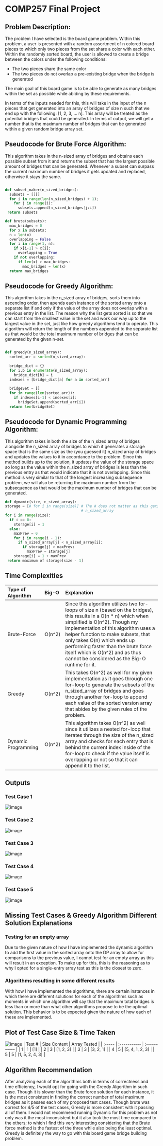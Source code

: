 # COMP257 Final Project

## Problem Description:

The problem I have selected is the board game problem. Within this problem, a user is presented with a random assortment of n colored board pieces to which only two pieces from the set share a color with each other. Within the randomly sorted board, the user is allowed to create a bridge between the colors under the following conditions:

- The two pieces share the same color
- The two pieces do not overlap a pre-existing bridge when the bridge is generated

The main goal of this board game is to be able to generate as many bridges within the set as possible while abiding by these requirements. 

In terms of the inputs needed for this, this will take in the input of the n pieces that get generated into an array of bridges of size n such that we end up with the following: [1, 2, 3, ... n]. This array will be treated as the potential bridges that could be generated. In terms of output, we will get a number that is the maximum number of bridges that can be generated within a given random bridge array set.

## Pseudocode for Brute Force Algorithm:
This algorithm takes in the n-sized array of bridges and obtains each possible subset from it and returns the subset that has the largest possible amount of bridges that can be generated. Whenever a subset can surpass the current maximum number of bridges it gets updated and replaced, otherwise it stays the same.
```python

def subset_maker(n_sized_bridges):
  subsets = [[]]
  for i in range(len(n_sized_bridges) + 1);
    for j in range(i):
      subsets.append(n_sized_bridges[j:i])
 return subsets

def brute(subsets):
  max_bridges = 0
  for x in subsets:
  n = len(x)
  overlapping = False
  for i in range(1, n):
    if x[i-1] > x[i]:
      overlapping = True
    if not overlapping:
      if len(x) > max_bridges:
        max_bridges = len(x)
  return max_bridges
  ```
  
## Pseudocode for Greedy Algorithm:
This algorithm takes in the n_sized array of bridges, sorts them into ascending order, then apends each instance of the sorted array onto a separate list if and only if the value of the array does not overlap with a previous entry in the list. The reason why the list gets sorted is so that we can start from the smallest value in the set and work our way up to the largest value in the set, just like how greedy algorithms tend to operate. This algorithm will return the length of the numbers appended to the separate list as that would be the total maximum number of bridges that can be generated by the given n-set. 
```python

def greedy(n_sized_array):
  sorted_arr = sorted(n_sized_array):
  
  bridge_dict = {}
  for i,b in enumerate(n_sized_array):
    bridge_dict[b] = i
  indexes = [bridge_dict[a] for a in sorted_arr]
  
  bridgeSet = []
  for in range(len(sorted_arr)):
    if indexes[i-1] < indexes[i]:
      bridgeSet.append(sorted_arr[i])
  return len(bridgeSet)
```

## Pseudocode for Dynamic Programming Algorithm:
This algorithm takes in both the size of the n_sized array of bridges alongside the n_sized array of bridges to which it generates a storage space that is the same size as the (you guessed it) n_sized array of bridges and updates the values to it in accordance to the problem. Since this method builds up to the solution, it updates the value of the storage space so long as the value within the n_sized array of bridges is less than the previous entry as that would indicate that it is not overlapping. Since this method is very similar to that of the longest increasing subsequence problem, we will also be returning the maximum number from the subsequence as that would be the maximum number of bridges that can be generated.
```python
def dynamic(size, n_sized_array):
storage = [# for i in range(size)] # The # does not matter as this gets updated for each n element in 
                                   # n_sized_array
for i in range(size):
  if i == 0:
    storage[i] = 1
  else:
    maxPrev = 0
    for j in range(i - 1):
      if n_sized_array[j] < n_sized_array[i]:
        if storage[j] > maxPrev:
          maxPrev = storage[j]
    storage[i] = 1 + maxPrev
 return maximum of storage[size - 1]
```

## Time Complexities
| Type of Algorithm | Big-O | Explanation |
| :---------------- | :---- | :---------- |
| Brute-Force       | O(n^2)| Since this algorithm utilizes two for-loops of size n (based on the bridges), this results in a O(n * n) which when simplified is O(n^2). Though my implementation of this algorithm uses a helper function to make subsets, that only takes O(n) which ends up performing faster than the brute force itself which is O(n^2) and as thus cannot be considered as the Big-O runtime for it. |
| Greedy            | O(n^2)| This takes O(n^2) as well for my given implementation as it goes through one for-loop to generate the subsets of the n_sized_array of bridges and goes through another for-loop to append each value of the sorted version array that abides by the given rules of the problem. |
| Dynamic Programming| O(n^2)| This algorithm takes O(n^2) as well since it utilizes a nested for-loop that iterates through the size of the n_sized array and checks for each entry that is behind the current index inside of the for-loop to check if the value itself is overlapping or not so that it can append it to the list. |

## Outputs

### Test Case 1
![image](https://user-images.githubusercontent.com/56521346/204110378-8f1e7912-fbb9-453f-9197-63543149b92d.png)

### Test Case 2
![image](https://user-images.githubusercontent.com/56521346/204110803-11fd781b-e364-4490-9efc-58f28cfcfe90.png)

### Test Case 3
![image](https://user-images.githubusercontent.com/56521346/204110790-ffae6087-9989-444d-9dfa-9e0f01635f98.png)

### Test Case 4
![image](https://user-images.githubusercontent.com/56521346/204110807-699cc549-7650-44f6-9977-cbd2e485c93e.png)

### Test Case 5
![image](https://user-images.githubusercontent.com/56521346/204110810-d04754e8-f6ba-452b-916c-3ba3521c34e0.png)

## Missing Test Cases & Greedy Algorithm Different Solution Explanations

### Testing for an empty array
Due to the given nature of how I have implemented the dynamic algorithm to add the first value in the sorted array onto the DP array to allow for comparisons to the previous value, I cannot test for an empty array as this will result in an exception. To make up for this, this is the reasoning as to why I opted for a single-entry array test as this is the closest to zero.

### Algorithms resulting in some different results
With how I have implemented the algorithms, there are certain instances in which there are different solutions for each of the algorithms such as moments in which one algorithm will say that the maximum total bridges is less than or more than what other algorithms propose to be the optimal solution. This behavior is to be expected given the nature of how each of these are implemented.

## Plot of Test Case Size & Time Taken
![image](https://user-images.githubusercontent.com/56521346/204111475-447395dc-e3f6-44ba-bcd5-8e5fe196fec6.png)
| Test # | Size Content | Array Tested |
| :----- | :----------- | :----------- |
| 1 | 1 | [1] |
| 2 | 3 | [1, 2, 3] |
| 3 | 3 | [3, 2, 1] |
| 4 | 5 | [5, 4, 1, 2, 3] |
| 5 | 5 | [1, 5, 2, 4, 3] |

## Algorithm Recommendation
After analyzing each of the algorithms both in terms of correctness and time efficiency, I would opt for going with the Greedy Algorithm in such case. Though it is slower than the Brute force solution for each instance, it is the most consistent in finding the correct number of total maximum bridges as it passes each of my proposed test cases. Though brute was correct for 4/5 of the test cases, Greedy is more consistent with it passing all of them. I would not recommend running Dynamic for this problem as not only was it the most inconsistent but it also took the most time compared to the others; to which I find this very interesting considering that the Brute force method is the fastest of the three while also being the least optimal. Greedy is definitely the way to go with this board game bridge building problem.
